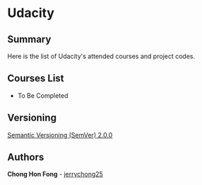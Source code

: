 # Udacity

## Summary

Here is the list of Udacity's attended courses and project codes.

## Courses List

* To Be Completed

## Versioning

[Semantic Versioning (SemVer) 2.0.0](http://semver.org/)

## Authors

**Chong Hon Fong** - [jerrychong25](https://github.com/jerrychong25)
